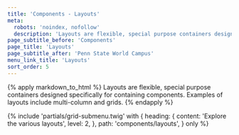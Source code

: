```yaml
---
title: 'Components - Layouts'
meta:
  robots: 'noindex, nofollow'
  description: 'Layouts are flexible, special purpose containers designed specifically for containing components. Examples of layouts include multi-column and grids.'
page_subtitle_before: 'Components'
page_title: 'Layouts'
page_subtitle_after: 'Penn State World Campus'
menu_link_title: 'Layouts'
sort_order: 5
---
```


{% apply markdown_to_html %}
  Layouts are flexible, special purpose containers designed specifically for
  containing components. Examples of layouts include multi-column and grids.
{% endapply %}

{% include 'partials/grid-submenu.twig' with {
  heading: {
    content: 'Explore the various layouts',
    level: 2,
  },
  path: 'components/layouts',
} only %}
